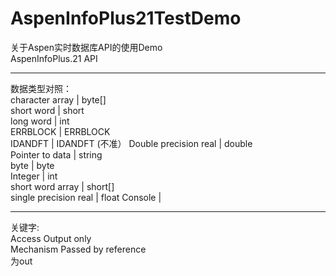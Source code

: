# AspenInfoPlus21TestDemo  
关于Aspen实时数据库API的使用Demo  
AspenInfoPlus.21 API  
***
数据类型对照：  
character array       | byte[]  
short word            | short  
long word             | int  
ERRBLOCK              | ERRBLOCK  
IDANDFT               | IDANDFT  (不准）
Double precision real | double  
Pointer to data       | string  
byte                  | byte  
Integer               | int  
short word array      | short[]  
single precision real | float
Console               | 
***
关键字:  
Access Output only   
Mechanism  Passed by reference  
为out
